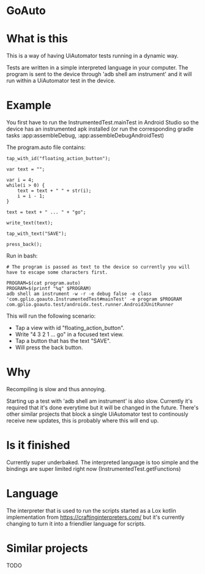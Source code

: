 # GoAuto

# What is this

This is a way of having UiAutomator tests running in a dynamic way.

Tests are written in a simple interpreted language in your computer. The program is sent to the device through 'adb shell am instrument' and it will run
within a UiAutomator test in the device.


# Example

You first have to run the InstrumentedTest.mainTest in Android Studio so the device has an instrumented apk installed (or run the corresponding gradle tasks :app:assembleDebug, :app:assembleDebugAndroidTest)


The program.auto file contains:

```
tap_with_id("floating_action_button");

var text = "";

var i = 4;
while(i > 0) {
	text = text + " " + str(i);
	i = i - 1;
}

text = text + " ... " + "go";

write_text(text);

tap_with_text("SAVE");

press_back();
```

Run in bash:

```
# The program is passed as text to the device so currently you will have to escape some characters first.

PROGRAM=$(cat program.auto)
PROGRAM=$(printf "%q" $PROGRAM)
adb shell am instrument -w -r -e debug false -e class 'com.gplio.goauto.InstrumentedTest#mainTest' -e program $PROGRAM com.gplio.goauto.test/androidx.test.runner.AndroidJUnitRunner
```

This will run the following scenario:

- Tap a view with id "floating_action_button".
- Write "4 3 2 1 ... go" in a focused text view.
- Tap a button that has the text "SAVE".
- Will press the back button.


# Why

Recompiling is slow and thus annoying.

Starting up a test with 'adb shell am instrument' is also slow. Currently it's required that it's done everytime but it will be changed in the future.
There's other similar projects that block a single UiAutomator test to continously receive new updates, this is probably where this will end up.


# Is it finished

Currently super underbaked. The interpreted language is too simple and the bindings are super limited right now (InstrumentedTest.getFunctions)


# Language

The interpreter that is used to run the scripts started as a Lox kotlin implementation from https://craftinginterpreters.com/ but it's currently changing to turn it into a friendlier language for scripts.


# Similar projects

TODO
